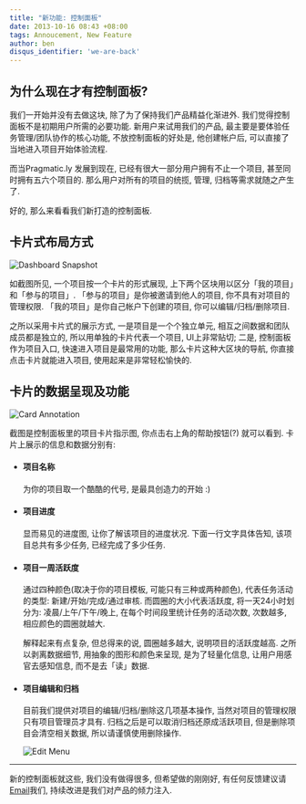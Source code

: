 ```yaml
---
title: "新功能: 控制面板"
date: 2013-10-16 08:43 +08:00
tags: Annoucement, New Feature
author: ben
disqus_identifier: 'we-are-back'
---
```


## 为什么现在才有控制面板?
我们一开始并没有去做这块, 除了为了保持我们产品精益化渐进外. 我们觉得控制面板不是初期用户所需的必要功能. 新用户来试用我们的产品, 最主要是要体验任务管理/团队协作的核心功能, 不放控制面板的好处是, 他创建帐户后, 可以直接了当地进入项目开始体验流程.

而当Pragmatic.ly 发展到现在, 已经有很大一部分用户拥有不止一个项目, 甚至同时拥有五六个项目的. 那么用户对所有的项目的统揽, 管理, 归档等需求就随之产生了.

好的, 那么来看看我们新打造的控制面板.

## 卡片式布局方式

![Dashboard Snapshot](introduce-the-new-dashboard/dashboard-snapshot.png)

如截图所见, 一个项目按一个卡片的形式展现, 上下两个区块用以区分「我的项目」和「参与的项目」. 「参与的项目」是你被邀请到他人的项目, 你不具有对项目的管理权限. 「我的项目」是你自己帐户下创建的项目, 你可以编辑/归档/删除项目. 

之所以采用卡片式的展示方式, 一是项目是一个个独立单元, 相互之间数据和团队成员都是独立的, 所以用单独的卡片代表一个项目, UI上非常贴切; 二是, 控制面板作为项目入口, 快速进入项目是最常用的功能, 那么卡片这种大区块的导航, 你直接点击卡片就能进入项目, 使用起来是非常轻松愉快的.

## 卡片的数据呈现及功能

![Card Annotation](introduce-the-new-dashboard/project-card-annotation.png)

截图是控制面板里的项目卡片指示图, 你点击右上角的帮助按钮(?) 就可以看到.
卡片上展示的信息和数据分别有:

 * #### 项目名称  
   为你的项目取一个酷酷的代号, 是最具创造力的开始 :)

 * #### 项目进度  
   显而易见的进度图, 让你了解该项目的进度状况. 下面一行文字具体告知, 该项目总共有多少任务, 已经完成了多少任务.

 * #### 项目一周活跃度  
   通过四种颜色(取决于你的项目模板, 可能只有三种或两种颜色), 代表任务活动的类型: 新建/开始/完成/通过审核. 
   而圆圈的大小代表活跃度, 将一天24小时划分为: 凌晨/上午/下午/晚上, 在每个时间段里统计任务的活动次数, 次数越多, 相应颜色的圆圈就越大.

   解释起来有点复杂, 但总得来的说, 圆圈越多越大, 说明项目的活跃度越高. 之所以剥离数据细节, 用抽象的图形和颜色来呈现, 是为了轻量化信息, 让用户用感官去感知信息, 而不是去「读」数据.

 * #### 项目编辑和归档
   目前我们提供对项目的编辑/归档/删除这几项基本操作, 当然对项目的管理权限只有项目管理员才具有. 归档之后是可以取消归档还原成活跃项目, 但是删除项目会清空相关数据, 所以请谨慎使用删除操作.

   ![Edit Menu](introduce-the-new-dashboard/project-edit-menu.png)


----

新的控制面板就这些, 我们没有做得很多, 但希望做的刚刚好, 有任何反馈建议请[Email](mailto:support@pragmatic.ly)我们, 持续改进是我们对产品的倾力注入.

   
